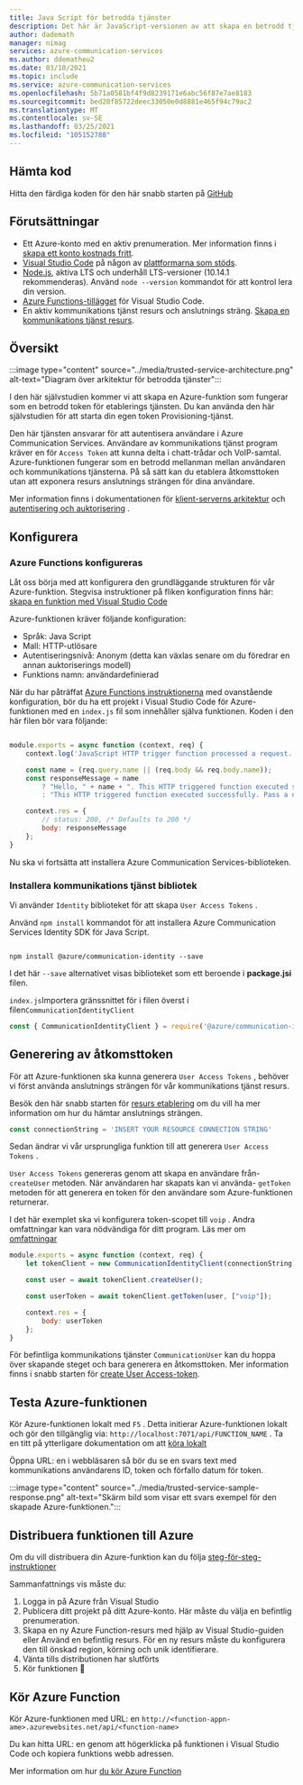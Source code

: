 ```yaml
---
title: Java Script för betrodda tjänster
description: Det här är JavaScript-versionen av att skapa en betrodd tjänst för kommunikations tjänster.
author: dademath
manager: nimag
services: azure-communication-services
ms.author: ddematheu2
ms.date: 03/10/2021
ms.topic: include
ms.service: azure-communication-services
ms.openlocfilehash: 5b71a0581bf4f9d8239171e6abc56f87e7ae8183
ms.sourcegitcommit: bed20f85722deec33050e0d8881e465f94c79ac2
ms.translationtype: MT
ms.contentlocale: sv-SE
ms.lasthandoff: 03/25/2021
ms.locfileid: "105152788"
---
```

## <a name="download-code"></a>Hämta kod

Hitta den färdiga koden för den här snabb starten på [GitHub](https://github.com/Azure-Samples/communication-services-javascript-quickstarts/tree/main/trusted-authentication-service)

## <a name="prerequisites"></a>Förutsättningar

- Ett Azure-konto med en aktiv prenumeration. Mer information finns i [skapa ett konto kostnads fritt](https://azure.microsoft.com/free/?WT.mc_id=A261C142F).
- [Visual Studio Code](https://code.visualstudio.com/) på någon av [plattformarna som stöds](https://code.visualstudio.com/docs/supporting/requirements#_platforms).
- [Node.js](https://nodejs.org/), aktiva LTS och underhåll LTS-versioner (10.14.1 rekommenderas). Använd `node --version` kommandot för att kontrol lera din version.
- [Azure Functions-tillägget](https://marketplace.visualstudio.com/items?itemName=ms-azuretools.vscode-azurefunctions) för Visual Studio Code.
- En aktiv kommunikations tjänst resurs och anslutnings sträng. [Skapa en kommunikations tjänst resurs](../../quickstarts/create-communication-resource.md).

## <a name="overview"></a>Översikt

:::image type="content" source="../media/trusted-service-architecture.png" alt-text="Diagram över arkitektur för betrodda tjänster":::

I den här självstudien kommer vi att skapa en Azure-funktion som fungerar som en betrodd token för etablerings tjänsten. Du kan använda den här självstudien för att starta din egen token Provisioning-tjänst.

Den här tjänsten ansvarar för att autentisera användare i Azure Communication Services. Användare av kommunikations tjänst program kräver en för `Access Token` att kunna delta i chatt-trådar och VoIP-samtal. Azure-funktionen fungerar som en betrodd mellanman mellan användaren och kommunikations tjänsterna. På så sätt kan du etablera åtkomsttoken utan att exponera resurs anslutnings strängen för dina användare.

Mer information finns i dokumentationen för [klient-serverns arkitektur](../../concepts/client-and-server-architecture.md) och [autentisering och auktorisering](../../concepts/authentication.md) .

## <a name="setting-up"></a>Konfigurera

### <a name="azure-functions-set-up"></a>Azure Functions konfigureras

Låt oss börja med att konfigurera den grundläggande strukturen för vår Azure-funktion. Stegvisa instruktioner på fliken konfiguration finns här: [skapa en funktion med Visual Studio Code](../../../azure-functions/create-first-function-vs-code-csharp.md?pivots=programming-language-javascript)

Azure-funktionen kräver följande konfiguration:

- Språk: Java Script
- Mall: HTTP-utlösare
- Autentiseringsnivå: Anonym (detta kan växlas senare om du föredrar en annan auktoriserings modell)
- Funktions namn: användardefinierad

När du har påträffat [Azure Functions instruktionerna](../../../azure-functions/create-first-function-vs-code-csharp.md?pivots=programming-language-javascript) med ovanstående konfiguration, bör du ha ett projekt i Visual Studio Code för Azure-funktionen med en `index.js` fil som innehåller själva funktionen. Koden i den här filen bör vara följande:

```javascript

module.exports = async function (context, req) {
    context.log('JavaScript HTTP trigger function processed a request.');

    const name = (req.query.name || (req.body && req.body.name));
    const responseMessage = name
        ? "Hello, " + name + ". This HTTP triggered function executed successfully."
        : "This HTTP triggered function executed successfully. Pass a name in the query string or in the request body for a personalized response.";

    context.res = {
        // status: 200, /* Defaults to 200 */
        body: responseMessage
    };
}

```

Nu ska vi fortsätta att installera Azure Communication Services-biblioteken.

### <a name="install-communication-services-libraries"></a>Installera kommunikations tjänst bibliotek

Vi använder `Identity` biblioteket för att skapa `User Access Tokens` .

Använd `npm install` kommandot för att installera Azure Communication Services Identity SDK för Java Script.

```console

npm install @azure/communication-identity --save

```

I det här `--save` alternativet visas biblioteket som ett beroende i **package.jsi** filen.

`index.js`Importera gränssnittet för i filen överst i filen`CommunicationIdentityClient`

```javascript
const { CommunicationIdentityClient } = require('@azure/communication-identity');
```

## <a name="access-token-generation"></a>Generering av åtkomsttoken

För att Azure-funktionen ska kunna generera `User Access Tokens` , behöver vi först använda anslutnings strängen för vår kommunikations tjänst resurs.

Besök den här snabb starten för [resurs etablering](../../quickstarts/create-communication-resource.md) om du vill ha mer information om hur du hämtar anslutnings strängen.

``` javascript
const connectionString = 'INSERT YOUR RESOURCE CONNECTION STRING'
```

Sedan ändrar vi vår ursprungliga funktion till att generera `User Access Tokens` .

`User Access Tokens` genereras genom att skapa en användare från- `createUser` metoden. När användaren har skapats kan vi använda- `getToken` metoden för att generera en token för den användare som Azure-funktionen returnerar.

I det här exemplet ska vi konfigurera token-scopet till `voip` . Andra omfattningar kan vara nödvändiga för ditt program. Läs mer om [omfattningar](../../quickstarts/access-tokens.md)

```javascript
module.exports = async function (context, req) {
    let tokenClient = new CommunicationIdentityClient(connectionString);

    const user = await tokenClient.createUser();

    const userToken = await tokenClient.getToken(user, ["voip"]);

    context.res = {
        body: userToken
    };
}
```

För befintliga kommunikations tjänster `CommunicationUser` kan du hoppa över skapande steget och bara generera en åtkomsttoken. Mer information finns i snabb starten för [create User Access-token](../../quickstarts/access-tokens.md).

## <a name="test-the-azure-function"></a>Testa Azure-funktionen

Kör Azure-funktionen lokalt med `F5` . Detta initierar Azure-funktionen lokalt och gör den tillgänglig via: `http://localhost:7071/api/FUNCTION_NAME` . Ta en titt på ytterligare dokumentation om att [köra lokalt](../../../azure-functions/create-first-function-vs-code-csharp.md?pivots=programming-language-javascript#run-the-function-locally)

Öppna URL: en i webbläsaren så bör du se en svars text med kommunikations användarens ID, token och förfallo datum för token.

:::image type="content" source="../media/trusted-service-sample-response.png" alt-text="Skärm bild som visar ett svars exempel för den skapade Azure-funktionen.":::

## <a name="deploy-the-function-to-azure"></a>Distribuera funktionen till Azure

Om du vill distribuera din Azure-funktion kan du följa [steg-för-steg-instruktioner](../../../azure-functions/create-first-function-vs-code-csharp.md?pivots=programming-language-javascript#sign-in-to-azure)

Sammanfattnings vis måste du:
1. Logga in på Azure från Visual Studio
2. Publicera ditt projekt på ditt Azure-konto. Här måste du välja en befintlig prenumeration.
3. Skapa en ny Azure Function-resurs med hjälp av Visual Studio-guiden eller Använd en befintlig resurs. För en ny resurs måste du konfigurera den till önskad region, körning och unik identifierare.
4. Vänta tills distributionen har slutförts
5. Kör funktionen 🎉

## <a name="run-azure-function"></a>Kör Azure Function

Kör Azure-funktionen med URL: en `http://<function-appn-ame>.azurewebsites.net/api/<function-name>`

Du kan hitta URL: en genom att högerklicka på funktionen i Visual Studio Code och kopiera funktions webb adressen.

Mer information om hur [du kör Azure Function](../../../azure-functions/create-first-function-vs-code-csharp.md?pivots=programming-language-javascript#run-the-function-in-azure)
